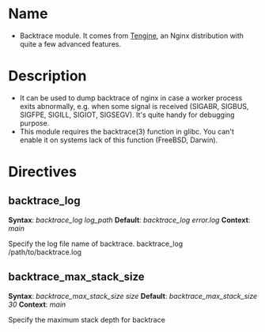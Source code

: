 Name
====

* Backtrace module. It comes from [Tengine](http://tengine.taobao.org), an Nginx distribution with quite a few advanced features.

Description
===========

* It can be used to dump backtrace of nginx in case a worker process exits abnormally, e.g. when some signal is received (SIGABR, SIGBUS, SIGFPE, SIGILL, SIGIOT, SIGSEGV). It's quite handy for debugging purpose.
* This module requires the backtrace(3) function in glibc. You can't enable it on systems lack of this function (FreeBSD, Darwin).

Directives
==========

backtrace_log
-------------

**Syntax**: *backtrace_log log_path*
**Default**: *backtrace_log error.log*
**Context**: *main*

Specify the log file name of backtrace.
backtrace_log /path/to/backtrace.log

backtrace_max_stack_size
------------------------

**Syntax**: *backtrace_max_stack_size size*
**Default**: *backtrace_max_stack_size 30*
**Context**: *main*

Specify the maximum stack depth for backtrace
